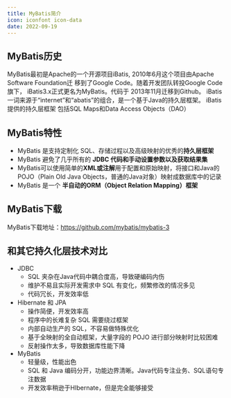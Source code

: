 ```yaml
---
title: MyBatis简介
icon: iconfont icon-data
date: 2022-09-19
---
```


## MyBatis历史

MyBatis最初是Apache的一个开源项目iBatis, 2010年6月这个项目由Apache Software Foundation迁 移到了Google Code。随着开发团队转投Google Code旗下， iBatis3.x正式更名为MyBatis。代码于 2013年11月迁移到Github。 iBatis一词来源于“internet”和“abatis”的组合，是一个基于Java的持久层框架。 iBatis提供的持久层框架 包括SQL Maps和Data Access Objects（DAO）

## MyBatis特性

-  MyBatis 是支持定制化 SQL、存储过程以及高级映射的优秀的**持久层框架** 
-  MyBatis 避免了几乎所有的 **JDBC 代码和手动设置参数以及获取结果集** 
- MyBatis可以使用简单的**XML或注解**用于配置和原始映射，将接口和Java的POJO（Plain Old Java Objects，普通的Java对象）映射成数据库中的记录 
- MyBatis 是一个 **半自动的ORM（Object Relation Mapping）框架**

## MyBatis下载

MyBatis下载地址：https://github.com/mybatis/mybatis-3

## 和其它持久化层技术对比

- JDBC 
  - SQL 夹杂在Java代码中耦合度高，导致硬编码内伤 
  - 维护不易且实际开发需求中 SQL 有变化，频繁修改的情况多见 
  - 代码冗长，开发效率低 
- Hibernate 和 JPA 
  - 操作简便，开发效率高 
  - 程序中的长难复杂 SQL 需要绕过框架  
  - 内部自动生产的 SQL，不容易做特殊优化 
  - 基于全映射的全自动框架，大量字段的 POJO 进行部分映射时比较困难
  - 反射操作太多，导致数据库性能下降 
- MyBatis 
  - 轻量级，性能出色 
  - SQL 和 Java 编码分开，功能边界清晰。Java代码专注业务、SQL语句专注数据 
  - 开发效率稍逊于HIbernate，但是完全能够接受